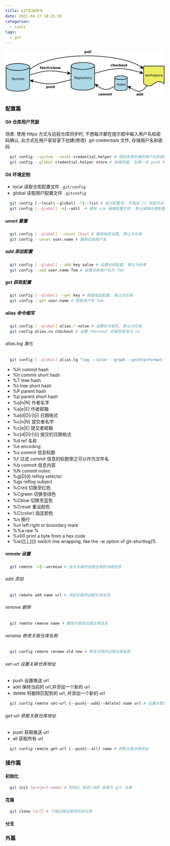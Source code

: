 ```yaml
---
title: GIT实战命令
date: 2021-04-17 18:25:55
categories:
  - tools
tags:
  - git
---
```


[![概念图](../../images/git-flow-1.jpg)](https://git-scm.com/)

### 配置篇

#### Git 仓库用户凭据

场景: 使用 https 方式与远程仓库同步时, 不想每次都在提示框中输入用户名和密码确认, 此方式在用户家目录下创建(修改) .git-credentials 文件, 存储用户名和密码

```bash
  git config --system --unset credential.helper # 清除本地存储的用户名和密码凭据
  git config --global credential.helper store # 存储凭据, 在第一次 push 时提示输入
```

#### Git 环境定制

- local 读取仓库配置文件 `.git/config`
- global 读取用户配置文件 `.gitconfig`

```bash
  git config [--local|--global] -l|--list # 显示配置项, 不指定 [] 则显示全部
  git config [--global] -e|--edit  # 使用 vim 编辑配置文件, 默认编辑仓库配置文件
```

##### unset 重置

```bash
  git config [--global] --unset [key] # 删除指定设置, 默认为仓库
  git config --unset user.name # 删除仓库用户名
```

##### add 添加配置

```bash
  git config [--global] --add key value # 设置仓库配置, 默认为仓库
  git config --add user.name Tom # 设置仓库用户名为 Tom
```

##### get 获取配置

```bash
  git config [--global] --get key # 获取指定配置, 默认为仓库
  git config --get user.name # 获取用户名 Tom
```

##### alias 命令缩写

```bash
  git config [--global] alias.* value # 设置命令缩写, 默认为仓库
  git config alias.co checkout # 设置 checkout 的缩写命令为 co
```

###### alias.log 美化

```bash
  git config [--global] alias.lg "log --color --graph --pretty=format:'%Cred%h%Creset -%C(yellow)%d%Creset %s %Cgreen(%cr) %C(bold blue)<%an>%Creset' --abbrev-commit" # 设置 log 缩写并美化输出提交记录
```

- %H commit hash
- %h commit short hash
- %T tree hash
- %t tree short hash
- %P parent hash
- %p parent short hash
- %a[n|N] 作者名字
- %a[e|E] 作者邮箱
- %a[d|D|r|t|i] 日期格式
- %c[n|N] 提交者名字
- %c[e|E] 提交者邮箱
- %c[d|D|r|t|i] 提交的日期格式
- %d ref 名称
- %e encoding
- %s commit 信息标题
- %f 过滤 commit 信息的标题使之可以作为文件名
- %b commit 信息内容
- %N commit notes
- %g[D|d] reflog selector
- %gs reflog subject
- %Cred 切换至红色
- %Cgreen 切换至绿色
- %Cblue 切换至蓝色
- %Creset 重设颜色
- %C(color) 指定颜色
- %n 换行
- %m left right or boundary mark
- %%a raw %
- %x00 print a byte from a hex code
- %w([[,[,]]]) switch line wrapping, like the -w option of git-shortlog(1).

##### remote 设置

```bash
  git remote -v|--verbose # 显示关联的远程仓库的详细信息
```

###### add 添加

```bash
  git remote add name url # 添加关联的远程仓库信息
```

###### remove 删除

```bash
  git remote remove name # 删除关联的远程仓库信息
```

###### rename 修改关联仓库名称

```bash
  git config remote rename old new # 修改关联的远程仓库名称
```

###### set-url 设置关联仓库地址

- push 设置推送 url
- add 保持当前的 url,并添加一个新的 url
- delete 将删除匹配到的 url, 并添加一个新的 url

```bash
  git config remote set-url [--push|--add|--delete] name url # 设置关联仓库地址
```

###### get-url 获取关联仓库地址

- push 获取推送 url
- all 获取所有 url

```bash
  git config remote get-url [--push|--all] name # 获取关联仓库地址
```

### 操作篇

#### 初始化

```bash
  git init [project-name] # 初始化 指定/当前 目录为 git 仓库
```

#### 克隆

```bash
  git clone [url] # 下载远程仓库和历史记录
```

#### 分支

### 外篇
